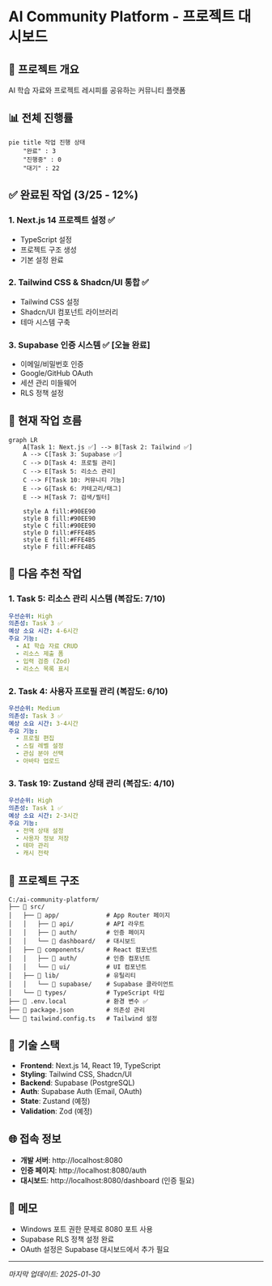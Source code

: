 # AI Community Platform - 프로젝트 대시보드

## 🎯 프로젝트 개요
AI 학습 자료와 프로젝트 레시피를 공유하는 커뮤니티 플랫폼

## 📊 전체 진행률
```mermaid
pie title 작업 진행 상태
    "완료" : 3
    "진행중" : 0
    "대기" : 22
```

## ✅ 완료된 작업 (3/25 - 12%)

### 1. Next.js 14 프로젝트 설정 ✅
- TypeScript 설정
- 프로젝트 구조 생성
- 기본 설정 완료

### 2. Tailwind CSS & Shadcn/UI 통합 ✅
- Tailwind CSS 설정
- Shadcn/UI 컴포넌트 라이브러리
- 테마 시스템 구축

### 3. Supabase 인증 시스템 ✅ [오늘 완료]
- 이메일/비밀번호 인증
- Google/GitHub OAuth
- 세션 관리 미들웨어
- RLS 정책 설정

## 🔄 현재 작업 흐름

```mermaid
graph LR
    A[Task 1: Next.js ✅] --> B[Task 2: Tailwind ✅]
    A --> C[Task 3: Supabase ✅]
    C --> D[Task 4: 프로필 관리]
    C --> E[Task 5: 리소스 관리]
    C --> F[Task 10: 커뮤니티 기능]
    E --> G[Task 6: 카테고리/태그]
    E --> H[Task 7: 검색/필터]
    
    style A fill:#90EE90
    style B fill:#90EE90
    style C fill:#90EE90
    style D fill:#FFE4B5
    style E fill:#FFE4B5
    style F fill:#FFE4B5
```

## 🚀 다음 추천 작업

### 1. **Task 5: 리소스 관리 시스템** (복잡도: 7/10)
```yaml
우선순위: High
의존성: Task 3 ✅
예상 소요 시간: 4-6시간
주요 기능:
  - AI 학습 자료 CRUD
  - 리소스 제출 폼
  - 입력 검증 (Zod)
  - 리소스 목록 표시
```

### 2. **Task 4: 사용자 프로필 관리** (복잡도: 6/10)
```yaml
우선순위: Medium
의존성: Task 3 ✅
예상 소요 시간: 3-4시간
주요 기능:
  - 프로필 편집
  - 스킬 레벨 설정
  - 관심 분야 선택
  - 아바타 업로드
```

### 3. **Task 19: Zustand 상태 관리** (복잡도: 4/10)
```yaml
우선순위: High
의존성: Task 1 ✅
예상 소요 시간: 2-3시간
주요 기능:
  - 전역 상태 설정
  - 사용자 정보 저장
  - 테마 관리
  - 캐시 전략
```

## 📁 프로젝트 구조
```
C:/ai-community-platform/
├── 📁 src/
│   ├── 📁 app/             # App Router 페이지
│   │   ├── 📁 api/         # API 라우트
│   │   ├── 📁 auth/        # 인증 페이지
│   │   └── 📁 dashboard/   # 대시보드
│   ├── 📁 components/      # React 컴포넌트
│   │   ├── 📁 auth/        # 인증 컴포넌트
│   │   └── 📁 ui/          # UI 컴포넌트
│   ├── 📁 lib/             # 유틸리티
│   │   └── 📁 supabase/    # Supabase 클라이언트
│   └── 📁 types/           # TypeScript 타입
├── 📄 .env.local           # 환경 변수 ✅
├── 📄 package.json         # 의존성 관리
└── 📄 tailwind.config.ts   # Tailwind 설정
```

## 🔧 기술 스택
- **Frontend**: Next.js 14, React 19, TypeScript
- **Styling**: Tailwind CSS, Shadcn/UI
- **Backend**: Supabase (PostgreSQL)
- **Auth**: Supabase Auth (Email, OAuth)
- **State**: Zustand (예정)
- **Validation**: Zod (예정)

## 🌐 접속 정보
- **개발 서버**: http://localhost:8080
- **인증 페이지**: http://localhost:8080/auth
- **대시보드**: http://localhost:8080/dashboard (인증 필요)

## 📝 메모
- Windows 포트 권한 문제로 8080 포트 사용
- Supabase RLS 정책 설정 완료
- OAuth 설정은 Supabase 대시보드에서 추가 필요

---
*마지막 업데이트: 2025-01-30*

